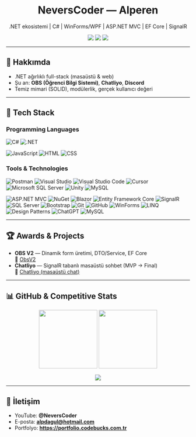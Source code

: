 <!-- Header / Banner -->
<h1 align="center">NeversCoder — Alperen</h1>
<p align="center">.NET ekosistemi | C# | WinForms/WPF | ASP.NET MVC | EF Core | SignalR</p>

<p align="center">
  <a href="https://github.com/Nevers01?tab=followers"><img src="https://img.shields.io/github/followers/Nevers01?style=for-the-badge&logo=github"></a>
  <a href="https://www.youtube.com/@NeversCoder"><img src="https://img.shields.io/badge/YouTube-NeversCoder-red?style=for-the-badge&logo=youtube"></a>
  <a href="mailto:alpdagul@hotmail.com"><img src="https://img.shields.io/badge/Email-alpdagul@hotmail.com-blue?style=for-the-badge&logo=gmail"></a>
</p>

---

## 👋 Hakkımda
- .NET ağırlıklı full-stack (masaüstü & web)
- Şu an: **OBS (Öğrenci Bilgi Sistemi)**, **Chatliyo**, **Discord**
- Temiz mimari (SOLID), modülerlik, gerçek kullanıcı değeri

---

## 🧰 Tech Stack

### Programming Languages
![C#](https://custom-icon-badges.demolab.com/badge/C%23-%23239120.svg?logo=cshrp&logoColor=white)
![.NET](https://img.shields.io/badge/.NET-512BD4?logo=dotnet&logoColor=fff)

![JavaScript](https://img.shields.io/badge/JavaScript-F7DF1E?logo=javascript&logoColor=000)
![HTML](https://img.shields.io/badge/HTML-%23E34F26.svg?logo=html5&logoColor=white)
![CSS](https://img.shields.io/badge/CSS-639?logo=css&logoColor=fff)

### Tools & Technologies
![Postman](https://img.shields.io/badge/Postman-FF6C37?logo=postman&logoColor=white)
![Visual Studio](https://custom-icon-badges.demolab.com/badge/Visual%20Studio-5C2D91.svg?&logo=visualstudio&logoColor=white)
![Visual Studio Code](https://custom-icon-badges.demolab.com/badge/Visual%20Studio%20Code-0078d7.svg?logo=vsc&logoColor=white)
![Cursor](https://custom-icon-badges.demolab.com/badge/Cursor-000000?logo=cursor-ai-white)
![Microsoft SQL Server](https://custom-icon-badges.demolab.com/badge/Microsoft%20SQL%20Server-CC2927?logo=mssqlserver-white&logoColor=white)
![Unity](https://img.shields.io/badge/Unity-%23000000.svg?logo=unity&logoColor=white)
![MySQL](https://img.shields.io/badge/MySQL-4479A1?logo=mysql&logoColor=fff)

![ASP.NET MVC](https://img.shields.io/badge/ASP.NET%20MVC-512BD4?style=for-the-badge&logo=dotnet&logoColor=white)
![NuGet](https://img.shields.io/badge/NuGet-004880?logo=nuget&logoColor=fff)
![Blazor](https://img.shields.io/badge/Blazor-512BD4?logo=blazor&logoColor=fff)
![Entity Framework Core](https://img.shields.io/badge/Entity%20Framework-Core-512BD4?style=for-the-badge&logo=dotnet&logoColor=white)
![SignalR](https://img.shields.io/badge/SignalR-Realtime-512BD4?style=for-the-badge&logo=dotnet&logoColor=white)
![SQL Server](https://img.shields.io/badge/SQL%20Server-CC2927?style=for-the-badge&logo=microsoftsqlserver&logoColor=white)
![Bootstrap](https://img.shields.io/badge/Bootstrap-7952B3?style=for-the-badge&logo=bootstrap&logoColor=white)
![Git](https://img.shields.io/badge/Git-F05032?logo=git&logoColor=fff)
![GitHub](https://img.shields.io/badge/GitHub-181717?style=for-the-badge&logo=github&logoColor=white)
![WinForms](https://img.shields.io/badge/WinForms-0078D6?style=for-the-badge&logo=windows&logoColor=white)
![LINQ](https://img.shields.io/badge/LINQ-512BD4?style=for-the-badge&logo=dotnet&logoColor=white)
![Design Patterns](https://img.shields.io/badge/Design%20Patterns-SOLID-FF6F00?style=for-the-badge&logo=buffer&logoColor=white)
![ChatGPT](https://img.shields.io/badge/ChatGPT-74aa9c?logo=openai&logoColor=white)
![MySQL](https://img.shields.io/badge/MySQL-4479A1?logo=mysql&logoColor=fff)

---

## 🏆 Awards & Projects
- **OBS V2** — Dinamik form üretimi, DTO/Service, EF Core  
  🔗 [ObsV2](https://github.com/Nevers01/ObsV2)  
- **Chatliyo** — SignalR tabanlı masaüstü sohbet (MVP → Final)  
  🔗 [Chatliyo (masaüstü chat)](https://github.com/Nevers01/ChatApp)

---

## 📊 GitHub & Competitive Stats
<p align="center">
  <img height="160" src="https://github-readme-stats.vercel.app/api?username=Nevers01&show_icons=true&hide_title=true&count_private=true&theme=radical" />
  <img height="160" src="https://github-readme-stats.vercel.app/api/top-langs/?username=Nevers01&layout=compact&theme=radical" />
</p>

<!-- Trophies (opsiyonel) -->
<p align="center">
  <img src="https://github-profile-trophy.vercel.app/?username=Nevers01&theme=darkhub&no-frame=true&no-bg=true&margin-w=10" />
</p>

<!-- LeetCode (opsiyonel) -->
<!-- <img src="https://leetcard.jacoblin.cool/<kullanici>?theme=dark&font=JetBrains%20Mono&radius=10" /> -->

---

## 🤝 İletişim
- YouTube: **@NeversCoder**  
- E-posta: **alpdagul@hotmail.com**  
- Portfolyo: **https://portfolio.codebucks.com.tr**
